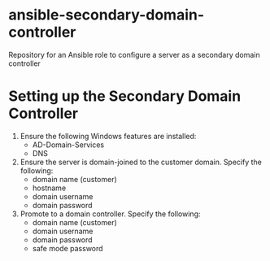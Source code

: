 # ansible-secondary-domain-controller
Repository for an Ansible role to configure a server as a secondary domain controller

# Setting up the Secondary Domain Controller
1. Ensure the following Windows features are installed:
    - AD-Domain-Services
    - DNS
2. Ensure the server is domain-joined to the customer domain. Specify the following:
    - domain name (customer)
    - hostname
    - domain username
    - domain password
3. Promote to a domain controller. Specify the following:
    - domain name (customer)
    - domain username
    - domain password
    - safe mode password
